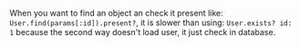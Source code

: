 When you want to find an object an check it present like:
`User.find(params[:id]).present?`, it is slower than using:
`User.exists? id: 1` because the second way doesn't load user, it just check in
database.
